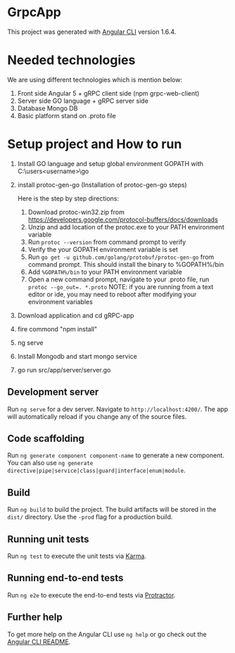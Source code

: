 # GrpcApp

This project was generated with [Angular CLI](https://github.com/angular/angular-cli) version 1.6.4.

# Needed technologies

We are using different technologies which is mention below:
1. Front side Angular 5 + gRPC client side (npm grpc-web-client)
2. Server side GO language + gRPC server side
3. Database Mongo DB
4. Basic platform stand on .proto file

# Setup project and How to run

1. Install GO language and setup global environment GOPATH with C:\users\<username>\go
2. install protoc-gen-go (Installation of protoc-gen-go steps)

	Here is the step by step directions:
	1. Download protoc-win32.zip from https://developers.google.com/protocol-buffers/docs/downloads
	2. Unzip and add location of the protoc.exe to your PATH environment variable
	3. Run `protoc --version` from command prompt to verify
	4. Verify the your GOPATH environment variable is set
	5. Run `go get -u github.com/golang/protobuf/protoc-gen-go` from command prompt. This should install the binary to %GOPATH%/bin
	6. Add `%GOPATH%/bin` to your PATH environment variable
	7. Open a new command prompt, navigate to your .proto file, run `protoc --go_out=. *.proto` 
	NOTE: if you are running from a text editor or ide, you may need to reboot after modifying your environment variables
3. Download application and cd gRPC-app 
4. fire commond "npm install"
4. ng serve
5. Install Mongodb and start mongo service 
6. go run src/app/server/server.go

## Development server

Run `ng serve` for a dev server. Navigate to `http://localhost:4200/`. The app will automatically reload if you change any of the source files.

## Code scaffolding

Run `ng generate component component-name` to generate a new component. You can also use `ng generate directive|pipe|service|class|guard|interface|enum|module`.

## Build

Run `ng build` to build the project. The build artifacts will be stored in the `dist/` directory. Use the `-prod` flag for a production build.

## Running unit tests

Run `ng test` to execute the unit tests via [Karma](https://karma-runner.github.io).

## Running end-to-end tests

Run `ng e2e` to execute the end-to-end tests via [Protractor](http://www.protractortest.org/).

## Further help

To get more help on the Angular CLI use `ng help` or go check out the [Angular CLI README](https://github.com/angular/angular-cli/blob/master/README.md).

